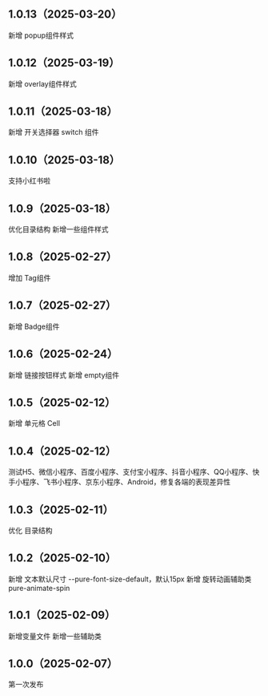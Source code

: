 ## 1.0.13（2025-03-20）

新增 popup组件样式

## 1.0.12（2025-03-19）

新增 overlay组件样式

## 1.0.11（2025-03-18）

新增 开关选择器 switch 组件

## 1.0.10（2025-03-18）

支持小红书啦

## 1.0.9（2025-03-18）

优化目录结构
新增一些组件样式

## 1.0.8（2025-02-27）

增加 Tag组件

## 1.0.7（2025-02-27）

新增 Badge组件

## 1.0.6（2025-02-24）

新增 链接按钮样式
新增 empty组件

## 1.0.5（2025-02-12）

新增 单元格 Cell

## 1.0.4（2025-02-12）

测试H5、微信小程序、百度小程序、支付宝小程序、抖音小程序、QQ小程序、快手小程序、飞书小程序、京东小程序、Android，修复各端的表现差异性

## 1.0.3（2025-02-11）

优化 目录结构

## 1.0.2（2025-02-10）

新增 文本默认尺寸 --pure-font-size-default，默认15px
新增 旋转动画辅助类pure-animate-spin

## 1.0.1（2025-02-09）

新增变量文件
新增一些辅助类

## 1.0.0（2025-02-07）

第一次发布

